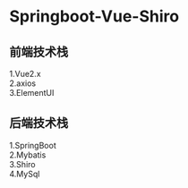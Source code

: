# Springboot-Vue-Shiro

## 前端技术栈
1.Vue2.x  
2.axios  
3.ElementUI  

## 后端技术栈
1.SpringBoot  
2.Mybatis  
3.Shiro  
4.MySql  